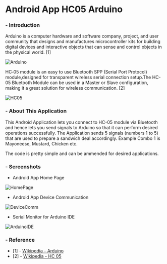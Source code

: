 # Android App HC05 Arduino

### - Introduction

Arduino is a computer hardware and software company, project, and user community that designs and manufactures microcontroller kits for building digital devices and interactive objects that can sense and control objects in the physical world. [1]

![Arduino](https://upload.wikimedia.org/wikipedia/commons/thumb/3/38/Arduino_Uno_-_R3.jpg/220px-Arduino_Uno_-_R3.jpg)

HC‐05 module is an easy to use Bluetooth SPP (Serial Port Protocol) module,designed for transparent wireless serial connection setup.The HC-05 Bluetooth Module can be used in a Master or Slave configuration, making it a great solution for wireless communication. [2]

![HC05](https://wiki.eprolabs.com/images/thumb/3/38/HC-05.jpg/250px-HC-05.jpg)

### - About This Application

This Android Application lets you connect to HC-05 module via Bluetooth and hence lets you send signals to Arduino so that it can perform desired operations successfully. The Application sends 5 signals (numbers 1 to 5) that are used to prepare a sandwich deal accordingly. Example Combo 1 is Mayoneese, Mustard, Chicken etc.

The code is pretty simple and can be ammended for desired applications.

### - Screenshots

- Android App Home Page

![HomePage](http://i.imgur.com/W6q1boP.png)

- Android App Device Communication

![DeviceComm](http://i.imgur.com/8EGkfox.png)

- Serial Monitor for Arduino IDE

![ArduinoIDE](http://i.imgur.com/x35z1XP.png)

### - Reference

- [1] - [Wikipedia - Arduino](https://en.wikipedia.org/wiki/Arduino)
- [2] - [Wikipedia - HC 05](https://wiki.eprolabs.com/index.php?title=Bluetooth_Module_HC-05)
